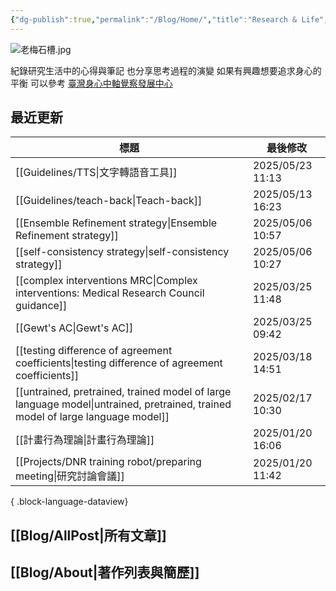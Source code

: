 ```yaml
---
{"dg-publish":true,"permalink":"/Blog/Home/","title":"Research & Life","contentClasses":"cards","tags":["blog","gardenEntry"],"created":"2023-02-16T00:00:00.000Z","updated":"2025-03-11T11:18"}
---
```



![老梅石槽.jpg](/img/user/Blog/images/%E8%80%81%E6%A2%85%E7%9F%B3%E6%A7%BD.jpg)

紀錄研究生活中的心得與筆記
也分享思考過程的演變
如果有興趣想要追求身心的平衡
可以參考 [臺灣身心中軸覺察發展中心](https://bmaa.tw)

## 最近更新

| 標題                                                                                                                                | 最後修改              |
| --------------------------------------------------------------------------------------------------------------------------------- | ----------------- |
| [[Guidelines/TTS\|文字轉語音工具]]                                                                                                    | 2025/05/23  11:13 |
| [[Guidelines/teach-back\|Teach-back]]                                                                                          | 2025/05/13  16:23 |
| [[Ensemble Refinement strategy\|Ensemble Refinement strategy]]                                                                 | 2025/05/06  10:57 |
| [[self-consistency strategy\|self-consistency strategy]]                                                                       | 2025/05/06  10:27 |
| [[complex interventions MRC\|Complex interventions: Medical Research Council guidance]]                                        | 2025/03/25  11:48 |
| [[Gewt's AC\|Gewt's AC]]                                                                                                       | 2025/03/25  09:42 |
| [[testing difference of agreement coefficients\|testing difference of agreement coefficients]]                                 | 2025/03/18  14:51 |
| [[untrained, pretrained, trained model of large language model\|untrained, pretrained, trained model of large language model]] | 2025/02/17  10:30 |
| [[計畫行為理論\|計畫行為理論]]                                                                                                             | 2025/01/20  16:06 |
| [[Projects/DNR training robot/preparing meeting\|研究討論會議]]                                                                      | 2025/01/20  11:42 |

{ .block-language-dataview}

## [[Blog/AllPost\|所有文章]]

## [[Blog/About\|著作列表與簡歷]]
